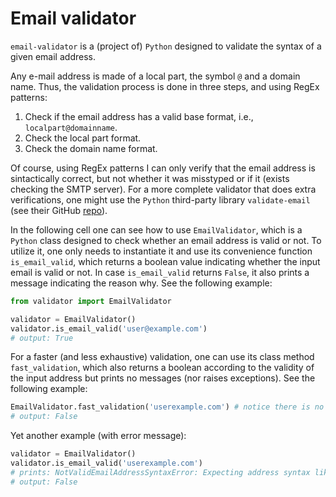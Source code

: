 # Email validator

`email-validator` is a (project of) `Python` designed to validate the syntax of a given email address. 

Any e-mail address is made of a local part, the symbol `@` and a domain name. Thus, the validation process is done in three steps, and using RegEx patterns:
1. Check if the email address has a valid base format, i.e., `localpart@domainname`.
2. Check the local part format.
3. Check the domain name format.

Of course, using RegEx patterns I can only verify that the email address is sintactically correct, but not whether it was misstyped or if it (exists checking the SMTP server). For a more complete validator that does extra verifications, one might use the `Python` third-party library `validate-email` (see their GitHub [repo](https://github.com/syrusakbary/validate_email)).

In the following cell one can see how to use `EmailValidator`, which is a `Python` class designed to check whether an email address is valid or not. To utilize it, one only needs to instantiate it and use its convenience function `is_email_valid`, which returns a boolean value indicating whether the input email is valid or not. In case `is_email_valid` returns `False`, it also prints a message indicating the  reason why. See the following example:
```python
from validator import EmailValidator

validator = EmailValidator()
validator.is_email_valid('user@example.com')
# output: True
```

For a faster (and less exhaustive) validation, one can use its class method `fast_validation`, which also returns a boolean according to the validity of the input address but prints no messages (nor raises exceptions). See the following example:
```python
EmailValidator.fast_validation('userexample.com') # notice there is no need to instantiate the class
# output: False
```

Yet another example (with error message):
```python
validator = EmailValidator()
validator.is_email_valid('userexample.com')
# prints: NotValidEmailAddressSyntaxError: Expecting address syntax like `localpart@domainname`
# output: False
```
